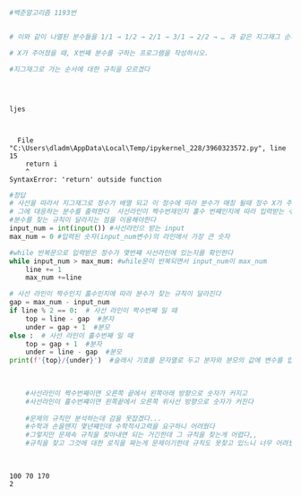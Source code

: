```python
#백준알고리즘 1193번


# 이와 같이 나열된 분수들을 1/1 → 1/2 → 2/1 → 3/1 → 2/2 → … 과 같은 지그재그 순서로 차례대로 1번, 2번, 3번, 4번, 5번, … 분수라고 하자.

# X가 주어졌을 때, X번째 분수를 구하는 프로그램을 작성하시오.

#지그재그로 가는 순서에 대한 규칙을 모르겠다





```

    ljes
    


      File "C:\Users\dladm\AppData\Local\Temp/ipykernel_228/3960323572.py", line 15
        return i
        ^
    SyntaxError: 'return' outside function
    



```python
#정답
# 사선을 따라서 지그재그로 정수가 배열 되고 이 정수에 따라 분수가 매칭 될때 정수 X가 주어지면
# 그에 대응하는 분수를 출력한다  사선라인이 짝수번재인지 홀수 번쨰인지에 따라 입력받는 수에 대응하는 
#분수를 찾는 규칙이 달라지는 점을 이용해야한다 
input_num = int(input()) #사선라인으 받는 input
max_num = 0 #입력된 숫자(input_num변수)의 라인에서 가장 큰 숫자

#while 반복문으로 입력받은 정수가 몇번쨰 사선라인에 있는지를 확인한다
while input_num > max_mum: #while문이 반복되면서 input_num이 max_num
    line += 1
    max_num +=line

# 사선 라인이 짝수인지 홀수인지에 따라 분수가 찾는 규칙이 달라진다
gap = max_num - input_num 
if line % 2 == 0:  # 사선 라인이 짝수번째 일 때
    top = line - gap  #분자
    under = gap + 1  #분모
else :  # 사선 라인이 홀수번째 일 때
    top = gap + 1  #분자
    under = line - gap  #분모
print(f'{top}/{under}')  #슬래시 기호를 문자열로 두고 분자와 분모의 값에 변수를 입력해야한다  
    

    
    #사선라인이 짝수번째이면 오른쪽 끝에서 왼쪽아래 방향으로 숫자가 커지고
    #사선라인이 홀수번쨰이면 왼쪽끝에서 오른쪽 위사선 방향으로 숫자가 커진다
    
    #문제의 규칙만 분석하는데 감을 못잡겠다... 
    #수학과 손을뗀지 몇년쨰인데 수학적사고력을 요구하니 어려웠다
    #그렇지만 문제속 규칙을 찾아내면 되는 거긴한데 그 규칙을 찾는게 어렵다,,
    #규칙을 찾고 그것에 대한 로직을 짜는게 문제이기한데 규칙도 못찾고 있느니 너무 어려웠다
    
    
```

    100 70 170
    2
    


```python

```
